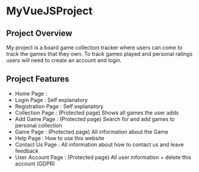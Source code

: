 # MyVueJSProject

## Project Overview

<!-- TODO: update this to my stuff -->

My project is a board game collection tracker where users can come to track the games that they own. To track games played and personal ratings users will need to create an account and login.

## Project Features

<!-- TODO: update this to my stuff -->

- Home Page :
- Login Page : Self explanatory
- Registration Page : Self explanatory
- Collection Page : (Protected page) Shows all games the user adds
- Add Game Page : (Protected page) Search for and add games to personal collection
- Game Page : (Protected page) All information about the Game
- Help Page : How to use this website
- Contact Us Page : All information about how to contact us and leave feedback
- User Account Page : (Protected page) All user information + delete this account (GDPR)

<!-- ## Screen Mocks -->

<!-- TODO: make these -->
